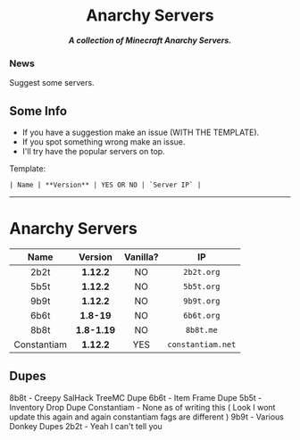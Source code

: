 <div align="center">

Anarchy Servers
===
***A collection of Minecraft Anarchy Servers.***

</div>

### News
Suggest some servers.

## Some Info
* If you have a suggestion make an issue (WITH THE TEMPLATE).
* If you spot something wrong make an issue.
* I'll try have the popular servers on top.

Template:

```| Name | **Version** | YES OR NO | `Server IP` |```

-------

# Anarchy Servers

| Name | Version | Vanilla? | IP |
| :--: | :-----: | :------: | :-: |
| 2b2t | **1.12.2** | NO | `2b2t.org` |
| 5b5t | **1.12.2** | NO | `5b5t.org` |
| 9b9t | **1.12.2** | NO | `9b9t.org` |
| 6b6t | **1.8-19** | NO | `6b6t.org` |
| 8b8t | **1.8-1.19** | NO | `8b8t.me` |
| Constantiam | **1.12.2** | YES | `constantiam.net` |

## Dupes
8b8t - Creepy SalHack TreeMC Dupe
6b6t - Item Frame Dupe
5b5t - Inventory Drop Dupe
Constantiam - None as of writing this ( Look I wont update this again and again constantiam fags are different )
9b9t - Various Donkey Dupes
2b2t - Yeah I can't tell you
